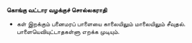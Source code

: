 **கொங்கு வட்டார வழக்குச் சொல்லகராதி**
- கள் இறக்கும் பனைமரப் பாளையை காலையிலும் மாலையிலும் சீவுதல். பாளையெவியுட்டாதகள்ளு எறக்க முடியும்.


